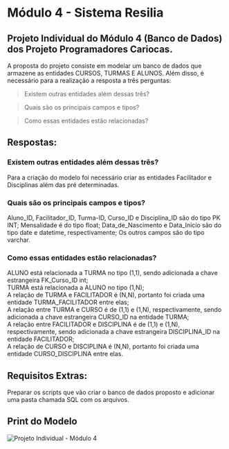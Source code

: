 # Módulo 4 - Sistema Resilia
<h2>Projeto Individual do Módulo 4 (Banco de Dados) dos Projeto Programadores Cariocas.</h2>

A proposta do projeto consiste em modelar um banco de dados que armazene as entidades CURSOS, TURMAS E ALUNOS.
Além disso, é necessário para a realização a resposta a três perguntas:
<blockquote>Existem outras entidades além dessas três?</blockquote>
<blockquote>Quais são os principais campos e tipos?</blockquote>
<blockquote>Como essas entidades estão relacionadas?</blockquote>

<h2>Respostas:</h2>

<h3>Existem outras entidades além dessas três?</h3>
Para a criação do modelo foi necessário criar as entidades Facilitador e Disciplinas além das pré determinadas.

<h3>Quais são os principais campos e tipos?</h3>
Aluno_ID, Facilitador_ID, Turma-ID, Curso_ID e Disciplina_ID são do tipo PK INT;
Mensalidade é do tipo float;
Data_de_Nascimento e Data_Inicio são do tipo date e datetime, respectivamente;
Os outros campos são do tipo varchar.

<h3>Como essas entidades estão relacionadas?</h3>
ALUNO está relacionada a TURMA no tipo (1,1), sendo adicionada a chave estrangeira FK_Curso_ID int;<br>
TURMA está relacionada a ALUNO no tipo (1,N);<br>
A relação de TURMA e FACILITADOR é (N,N), portanto foi criada uma entidade TURMA_FACILITADOR entre elas;<br>
A relação entre TURMA e CURSO é de (1,1) e (1,N), respectivamente, sendo adicionada a chave estrangeira CURSO_ID na entidade TURMA;<br>
A relação entre FACILITADOR e DISCIPLINA é de (1,1) e (1,N), respectivamente, sendo adicionada a chave estrangeira DISCIPLINA_ID na entidade FACILITADOR;<br>
A relação de CURSO e DISCIPLINA é (N,N), portanto foi criada uma entidade CURSO_DISCIPLINA entre elas.<br>

<h2>Requisitos Extras:</h2>
Preparar os scripts que vão criar o banco de dados proposto e adicionar uma pasta chamada SQL com os arquivos.

<h2>Print do Modelo</h2>

![Projeto Individual - Módulo 4](https://user-images.githubusercontent.com/112409835/213898359-cfbf899f-f9b4-4f83-a6b0-b73d077737f3.jpg)


